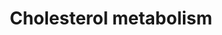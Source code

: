 ---
annotations:
- id: PW:0001346
  parent: regulatory pathway
  type: Pathway Ontology
  value: cholesterol transport pathway
- id: PW:0000454
  parent: classic metabolic pathway
  type: Pathway Ontology
  value: cholesterol biosynthetic pathway
- id: CL:0000584
  parent: native cell
  type: Cell Type Ontology
  value: enterocyte
- id: PW:0001304
  parent: classic metabolic pathway
  type: Pathway Ontology
  value: cholesterol metabolic pathway
- id: CL:0000182
  parent: native cell
  type: Cell Type Ontology
  value: hepatocyte
authors:
- TomPauly
- Susan
- Egonw
- Eweitz
citedin:
- link: PMC11768370
  title: 'Etodolac Single Dose Metabolic Profile Elucidation: Pharmacokinetics and
    Adverse Events in Healthy Volunteers (2025)'
- link: PMC12519639
  title: Lysosome dysfunction alters intestinal morphology and lipid metabolism in
    early neonatal piglets (2025)
communities:
- Mitochondrion
- ONTOX
description: 'This pathway includes the following processes regarding cholesterol
  metabolism: I) Absorption of cholesterol in the enterocyte, II) Forming of chylomicrons
  and other lipid droplets, III) Distinction between Bloch and Kandutsch-Russell cholesterol
  biosynthesis, IV) Absorption of cholesterol in the hepatocyte and V) Transintestinal
  cholesterol excretion (TICE).'
last-edited: 2024-08-13
ndex: null
organisms:
- Homo sapiens
redirect_from:
- /index.php/Pathway:WP5304
- /instance/WP5304
- /instance/WP5304_r135276
revision: r135276
schema-jsonld:
- '@context': https://schema.org/
  '@id': https://wikipathways.github.io/pathways/WP5304.html
  '@type': Dataset
  creator:
    '@type': Organization
    name: WikiPathways
  description: 'This pathway includes the following processes regarding cholesterol
    metabolism: I) Absorption of cholesterol in the enterocyte, II) Forming of chylomicrons
    and other lipid droplets, III) Distinction between Bloch and Kandutsch-Russell
    cholesterol biosynthesis, IV) Absorption of cholesterol in the hepatocyte and
    V) Transintestinal cholesterol excretion (TICE).'
  keywords:
  - (S)-2,3-Epoxysqualene
  - 24,25-dihydrolanosterol
  - 27-Hydroxycholesterol
  - 7-Dehydrocholesterol
  - 7-alpha-hydroxycholesterol
  - ABCA1
  - ABCB11
  - ABCG5
  - ABCG8
  - ACAT2
  - ANGPTL3
  - ANGPTL8
  - APOA1
  - APOA2
  - APOA4
  - APOB
  - APOC1
  - APOC2
  - APOC3
  - APOE
  - APOH
  - Acetyl-CoA
  - Apolipoprotein B-100
  - Bile acid
  - CD36
  - CETP
  - CIDEB
  - CYP27A1
  - CYP51A1
  - CYP7A1
  - Cholesterol
  - Cholesterol ester
  - Cholesteryl ester
  - DGAT1
  - DGL
  - DHCR24
  - DHCR7
  - Desmosterol
  - Diacylglycerol
  - Dimethylallyl pyrophosphate
  - Dimethylallylpyrophosphate
  - EBP
  - Esterase
  - FABP2
  - FDFT1
  - FDPS
  - Farnesylpyrophosphate
  - Fatty acid
  - Geranyl-PP
  - HMG-CoA
  - HMGCR
  - HMGCS1
  - HSD17B7
  - IDI1
  - Isopentenyl pyrophosphate
  - Isopentenylpyrophosphate
  - LBR
  - LCAT
  - LDLR
  - LDLRAP1
  - LIPA
  - LIPC
  - LIPG
  - LPA
  - LPL
  - LRP1
  - LRPAP1
  - LSS
  - Lanosterol
  - Lathosterol
  - Lysophospholipid
  - MGAT1
  - MTTP
  - MVD
  - MVK
  - MYLIP
  - Mevalonic acid
  - Mevalonic acid 5-pyrophosphate
  - Mevalonic acid-5P
  - Mevalonicacid
  - Monoacylglycerol
  - NPC1
  - NPC1L1
  - NPC2
  - NSDHL
  - OSBPL5
  - PCSK9
  - PLTP
  - PMVK
  - Phospholipase
  - Phospholipid
  - SAR1B
  - SC4MOL
  - SC5DL
  - SCARB1
  - SLC27A4
  - SOAT1
  - SORT1
  - SQLE
  - STAR
  - STARD3
  - Squalene
  - TM7SF2
  - TSPO
  - Triacylglycerol
  - Triacylglycerol lipase
  - VAPA
  - VDAC1
  - Zymostenol
  - Zymosterol
  - desmosterol
  - farnesyl pyrophosphate
  - lanosterol
  - triacylglycerols
  license: CC0
  name: Cholesterol metabolism
seo: CreativeWork
title: Cholesterol metabolism
wpid: WP5304
---